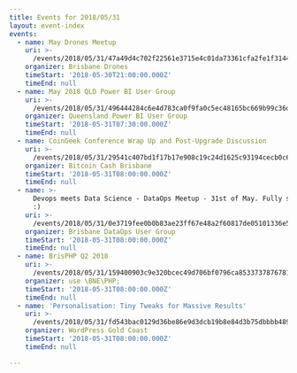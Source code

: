 ```yaml
---
title: Events for 2018/05/31
layout: event-index
events:
  - name: May Drones Meetup
    uri: >-
      /events/2018/05/31/47a49d4c702f22561e3715e4c01da73361cfa2fe1f31448d7463e1aabdf0ce47
    organizer: Brisbane Drones
    timeStart: '2018-05-30T21:00:00.000Z'
    timeEnd: null
  - name: May 2018 QLD Power BI User Group
    uri: >-
      /events/2018/05/31/496444284c6e4d783ca0f9fa0c5ec48165bc669b99c36dab0c743d340db5f5f1
    organizer: Queensland Power BI User Group
    timeStart: '2018-05-31T07:30:00.000Z'
    timeEnd: null
  - name: CoinGeek Conference Wrap Up and Post-Upgrade Discussion
    uri: >-
      /events/2018/05/31/29541c407bd1f17b17e908c19c24d1625c93194cecb0c61a8c4eb670df5d9ff4
    organizer: Bitcoin Cash Brisbane
    timeStart: '2018-05-31T08:00:00.000Z'
    timeEnd: null
  - name: >-
      Devops meets Data Science - DataOps Meetup - 31st of May. Fully sponsored
      :)
    uri: >-
      /events/2018/05/31/0e3719fee0b0b83ae23ff67e48a2f60817de05101336e549ca7cca57f54c0846
    organizer: Brisbane DataOps User Group
    timeStart: '2018-05-31T08:00:00.000Z'
    timeEnd: null
  - name: BrisPHP Q2 2018
    uri: >-
      /events/2018/05/31/159400903c9e320bcec49d706bf0796ca85337378767818e7c5868920a770eca
    organizer: use \BNE\PHP;
    timeStart: '2018-05-31T08:00:00.000Z'
    timeEnd: null
  - name: 'Personalisation: Tiny Tweaks for Massive Results'
    uri: >-
      /events/2018/05/31/fd543bac0129d36be86e9d3dcb19b8e84d3b75dbbbb489474fd20497f0a2a200
    organizer: WordPress Gold Coast
    timeStart: '2018-05-31T08:00:00.000Z'
    timeEnd: null

---
```

